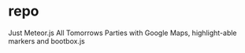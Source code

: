 # repo
Just Meteor.js All Tomorrows Parties with Google Maps, highlight-able markers and bootbox.js

